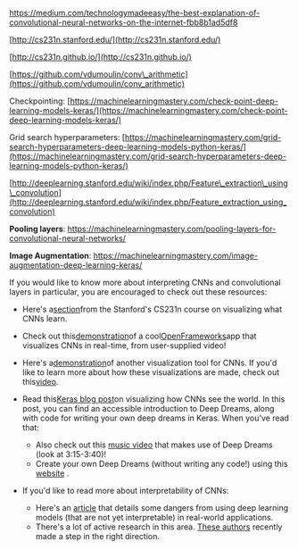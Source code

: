 https://medium.com/technologymadeeasy/the-best-explanation-of-convolutional-neural-networks-on-the-internet-fbb8b1ad5df8

[http://cs231n.stanford.edu/](http://cs231n.stanford.edu/)

[http://cs231n.github.io/](http://cs231n.github.io/)

[https://github.com/vdumoulin/conv\_arithmetic](https://github.com/vdumoulin/conv_arithmetic)

Checkpointing: [https://machinelearningmastery.com/check-point-deep-learning-models-keras/](https://machinelearningmastery.com/check-point-deep-learning-models-keras/)

Grid search hyperparameters: [https://machinelearningmastery.com/grid-search-hyperparameters-deep-learning-models-python-keras/](https://machinelearningmastery.com/grid-search-hyperparameters-deep-learning-models-python-keras/)

[http://deeplearning.stanford.edu/wiki/index.php/Feature\_extraction\_using\_convolution](http://deeplearning.stanford.edu/wiki/index.php/Feature_extraction_using_convolution)



**Pooling layers**: https://machinelearningmastery.com/pooling-layers-for-convolutional-neural-networks/

**Image Augmentation**: https://machinelearningmastery.com/image-augmentation-deep-learning-keras/

If you would like to know more about interpreting CNNs and convolutional layers in particular, you are encouraged to check out these resources:

* Here's a[section](http://cs231n.github.io/understanding-cnn/)from the Stanford's CS231n course on visualizing what CNNs learn.

* Check out this[demonstration](https://aiexperiments.withgoogle.com/what-neural-nets-see)of a cool[OpenFrameworks](http://openframeworks.cc/)app that visualizes CNNs in real-time, from user-supplied video!

* Here's a[demonstration](https://www.youtube.com/watch?v=AgkfIQ4IGaM&t=78s)of another visualization tool for CNNs. If you'd like to learn more about how these visualizations are made, check out this[video](https://www.youtube.com/watch?v=ghEmQSxT6tw&t=5s).

* Read this[Keras blog post](https://blog.keras.io/how-convolutional-neural-networks-see-the-world.html)on visualizing how CNNs see the world. In this post, you can find an accessible introduction to Deep Dreams, along with code for writing your own deep dreams in Keras. When you've read that:

  * Also check out this
    [music video](https://www.youtube.com/watch?v=XatXy6ZhKZw)
    that makes use of Deep Dreams \(look at 3:15-3:40\)!
  * Create your own Deep Dreams \(without writing any code!\) using this
    [website](https://deepdreamgenerator.com/)
    .

* If you'd like to read more about interpretability of CNNs:

  * Here's an
    [article](https://blog.openai.com/adversarial-example-research/)
    that details some dangers from using deep learning models \(that are not yet interpretable\) in real-world applications.
  * There's a lot of active research in this area.
    [These authors](https://arxiv.org/abs/1611.03530)
    recently made a step in the right direction.



